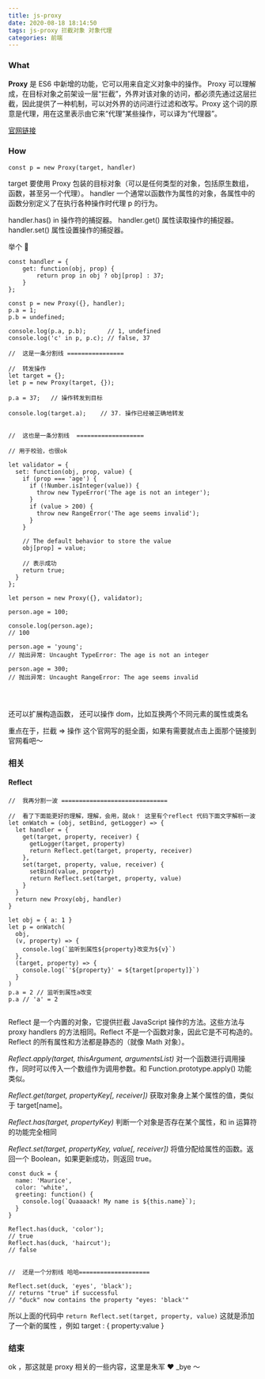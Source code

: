 ```yaml
---
title: js-proxy
date: 2020-08-18 18:14:50
tags: js-proxy 拦截对象 对象代理
categories: 前端
---
```


### What

**Proxy** 是 ES6 中新增的功能，它可以用来自定义对象中的操作。
Proxy 可以理解成，在目标对象之前架设一层“拦截”，外界对该对象的访问，都必须先通过这层拦截，因此提供了一种机制，可以对外界的访问进行过滤和改写。Proxy 这个词的原意是代理，用在这里表示由它来“代理”某些操作，可以译为“代理器”。

[官网链接](https://developer.mozilla.org/zh-CN/docs/Web/JavaScript/Reference/Global_Objects/Proxy)

### How

```
const p = new Proxy(target, handler)

```

target
要使用 Proxy 包装的目标对象（可以是任何类型的对象，包括原生数组，函数，甚至另一个代理）。
handler
一个通常以函数作为属性的对象，各属性中的函数分别定义了在执行各种操作时代理 p 的行为。

handler.has()
in 操作符的捕捉器。
handler.get()
属性读取操作的捕捉器。
handler.set()
属性设置操作的捕捉器。

举个 🌰

```
const handler = {
    get: function(obj, prop) {
        return prop in obj ? obj[prop] : 37;
    }
};

const p = new Proxy({}, handler);
p.a = 1;
p.b = undefined;

console.log(p.a, p.b);      // 1, undefined
console.log('c' in p, p.c); // false, 37

//  这是一条分割线 ================

//  转发操作
let target = {};
let p = new Proxy(target, {});

p.a = 37;   // 操作转发到目标

console.log(target.a);    // 37. 操作已经被正确地转发


//  这也是一条分割线  ===================

// 用于校验，也很ok

let validator = {
  set: function(obj, prop, value) {
    if (prop === 'age') {
      if (!Number.isInteger(value)) {
        throw new TypeError('The age is not an integer');
      }
      if (value > 200) {
        throw new RangeError('The age seems invalid');
      }
    }

    // The default behavior to store the value
    obj[prop] = value;

    // 表示成功
    return true;
  }
};

let person = new Proxy({}, validator);

person.age = 100;

console.log(person.age);
// 100

person.age = 'young';
// 抛出异常: Uncaught TypeError: The age is not an integer

person.age = 300;
// 抛出异常: Uncaught RangeError: The age seems invalid




```

还可以扩展构造函数，
还可以操作 dom，比如互换两个不同元素的属性或类名

重点在于，拦截 => 操作
这个官网写的挺全面，如果有需要就点击上面那个链接到官网看吧～

### 相关

#### Reflect

```
//  我再分割一波 ==============================

//  看了下面能更好的理解，理解，会用，就ok！ 这里有个reflect 代码下面文字解析一波
let onWatch = (obj, setBind, getLogger) => {
  let handler = {
    get(target, property, receiver) {
      getLogger(target, property)
      return Reflect.get(target, property, receiver)
    },
    set(target, property, value, receiver) {
      setBind(value, property)
      return Reflect.set(target, property, value)
    }
  }
  return new Proxy(obj, handler)
}

let obj = { a: 1 }
let p = onWatch(
  obj,
  (v, property) => {
    console.log(`监听到属性${property}改变为${v}`)
  },
  (target, property) => {
    console.log(`'${property}' = ${target[property]}`)
  }
)
p.a = 2 // 监听到属性a改变
p.a // 'a' = 2


```

Reflect 是一个内置的对象，它提供拦截 JavaScript 操作的方法。这些方法与 proxy handlers 的方法相同。Reflect 不是一个函数对象，因此它是不可构造的。
Reflect 的所有属性和方法都是静态的（就像 Math 对象）。

_Reflect.apply(target, thisArgument, argumentsList)_
对一个函数进行调用操作，同时可以传入一个数组作为调用参数。和 Function.prototype.apply() 功能类似。

_Reflect.get(target, propertyKey[, receiver])_
获取对象身上某个属性的值，类似于 target[name]。

_Reflect.has(target, propertyKey)_
判断一个对象是否存在某个属性，和 in 运算符 的功能完全相同

_Reflect.set(target, propertyKey, value[, receiver])_
将值分配给属性的函数。返回一个 Boolean，如果更新成功，则返回 true。

```
const duck = {
  name: 'Maurice',
  color: 'white',
  greeting: function() {
    console.log(`Quaaaack! My name is ${this.name}`);
  }
}

Reflect.has(duck, 'color');
// true
Reflect.has(duck, 'haircut');
// false


//  还是一个分割线 哈哈====================

Reflect.set(duck, 'eyes', 'black');
// returns "true" if successful
// "duck" now contains the property "eyes: 'black'"

```

所以上面的代码中
`return Reflect.set(target, property, value)`
这就是添加了一个新的属性 ，例如 target : { property:value }

### 结束

ok ，那这就是 proxy 相关的一些内容，这里是朱军 ❤️ \_bye ～
